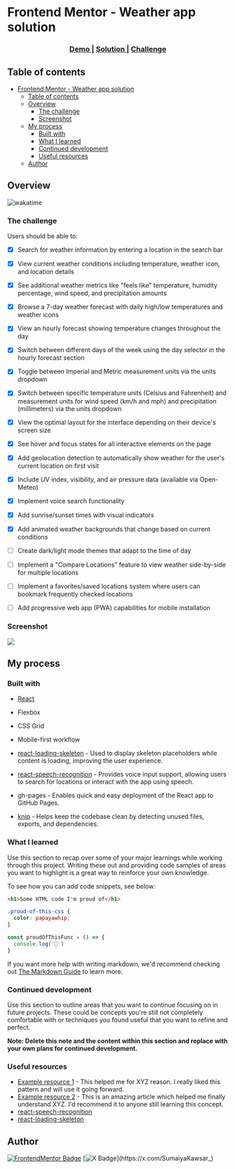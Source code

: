 # Frontend Mentor - Weather app solution

 
<div align="center">
  <h3>
    <a href="https://sumaiyakawsar.github.io/frontend-mentor-challenges-using-react/#/project61">
      Demo
    </a>
    <span> | </span>
    <a href="https://github.com/sumaiyakawsar/frontend-mentor-challenges-using-react/tree/main/src/pages/61-age-calculator">
      Solution
    </a>
    <span> | </span>
    <a href="https://www.frontendmentor.io/challenges/weather-app-K1FhddVm49">
      Challenge
    </a>
  </h3>
</div>
 
 

## Table of contents

- [Frontend Mentor - Weather app solution](#frontend-mentor---weather-app-solution)
  - [Table of contents](#table-of-contents)
  - [Overview](#overview)
    - [The challenge](#the-challenge)
    - [Screenshot](#screenshot)
  - [My process](#my-process)
    - [Built with](#built-with)
    - [What I learned](#what-i-learned)
    - [Continued development](#continued-development)
    - [Useful resources](#useful-resources)
  - [Author](#author)

 
## Overview
![wakatime](https://wakatime.com/badge/github/sumaiyakawsar/weather-app-challenge.svg)

### The challenge

Users should be able to:
- [x] Search for weather information by entering a location in the search bar
- [x] View current weather conditions including temperature, weather icon, and location details
- [x] See additional weather metrics like "feels like" temperature, humidity percentage, wind speed, and precipitation amounts
- [x] Browse a 7-day weather forecast with daily high/low temperatures and weather icons
- [x] View an hourly forecast showing temperature changes throughout the day
- [x] Switch between different days of the week using the day selector in the hourly forecast section
- [x] Toggle between Imperial and Metric measurement units via the units dropdown 
- [x] Switch between specific temperature units (Celsius and Fahrenheit) and measurement units for wind speed (km/h and mph) and precipitation (millimeters) via the units dropdown
- [x] View the optimal layout for the interface depending on their device's screen size
- [x] See hover and focus states for all interactive elements on the page
 
- [x] Add geolocation detection to automatically show weather for the user's current location on first visit
- [x] Include UV index, visibility, and air pressure data (available via Open-Meteo)
- [x] Implement voice search functionality 
  
  
- [x] Add sunrise/sunset times with visual indicators
- [x] Add animated weather backgrounds that change based on current conditions
- [ ] Create dark/light mode themes that adapt to the time of day
- [ ] Implement a "Compare Locations" feature to view weather side-by-side for multiple locations
- [ ] Implement a favorites/saved locations system where users can bookmark frequently checked locations
- [ ] Add progressive web app (PWA) capabilities for mobile installation



### Screenshot

![](./screenshot.jpg)

 
 
## My process

### Built with
 - [React](https://reactjs.org/)
- Flexbox
- CSS Grid
- Mobile-first workflow

- [react-loading-skeleton](https://github.com/dvtng/react-loading-skeleton#readme) - Used to display skeleton placeholders while content is loading, improving the user experience.
- [react-speech-recognition](https://github.com/JamesBrill/react-speech-recognition) - Provides voice input support, allowing users to search for locations or interact with the app using speech.
- gh-pages - Enables quick and easy deployment of the React app to GitHub Pages.
- [knip](https://knip.dev/) - Helps keep the codebase clean by detecting unused files, exports, and dependencies.



 ### What I learned

Use this section to recap over some of your major learnings while working through this project. Writing these out and providing code samples of areas you want to highlight is a great way to reinforce your own knowledge.

To see how you can add code snippets, see below:

```html
<h1>Some HTML code I'm proud of</h1>
```
```css
.proud-of-this-css {
  color: papayawhip;
}
```
```js
const proudOfThisFunc = () => {
  console.log('🎉')
}
```

If you want more help with writing markdown, we'd recommend checking out [The Markdown Guide](https://www.markdownguide.org/) to learn more.

 

### Continued development

Use this section to outline areas that you want to continue focusing on in future projects. These could be concepts you're still not completely comfortable with or techniques you found useful that you want to refine and perfect.

**Note: Delete this note and the content within this section and replace with your own plans for continued development.**

### Useful resources

- [Example resource 1](https://www.example.com) - This helped me for XYZ reason. I really liked this pattern and will use it going forward.
- [Example resource 2](https://www.example.com) - This is an amazing article which helped me finally understand XYZ. I'd recommend it to anyone still learning this concept.
- [react-speech-recognition](https://www.youtube.com/watch?v=xJ_V55awyIo)
- [react-loading-skeleton](https://www.youtube.com/watch?v=g74Q0wRc6BQ&t=63s)
 
## Author

<!-- - Website - [Add your name here](https://www.your-site.com) -->
[![FrontendMentor Badge](https://img.shields.io/badge/-_SumaiyaKawsar_-3F54A3?style=plastic&labelColor=3F54A3&logo=frontend-mentor&logoColor=white&link=https://www.frontendmentor.io/profile/sumaiyakawsar)](https://www.frontendmentor.io/profile/sumaiyakawsar) [![X Badge](https://img.shields.io/badge/-_SumaiyaKawsar_-black?style=plastic&labelColor=black&logo=X&logoColor=white&link=https://x.com/SumaiyaKawsar_)](https://x.com/SumaiyaKawsar_)
